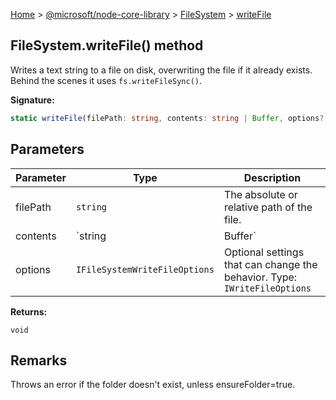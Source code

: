[Home](./index) &gt; [@microsoft/node-core-library](./node-core-library.md) &gt; [FileSystem](./node-core-library.filesystem.md) &gt; [writeFile](./node-core-library.filesystem.writefile.md)

## FileSystem.writeFile() method

Writes a text string to a file on disk, overwriting the file if it already exists. Behind the scenes it uses `fs.writeFileSync()`<!-- -->.

<b>Signature:</b>

```typescript
static writeFile(filePath: string, contents: string | Buffer, options?: IFileSystemWriteFileOptions): void;
```

## Parameters

|  Parameter | Type | Description |
|  --- | --- | --- |
|  filePath | `string` | The absolute or relative path of the file. |
|  contents | `string | Buffer` | The text that should be written to the file. |
|  options | `IFileSystemWriteFileOptions` | Optional settings that can change the behavior. Type: `IWriteFileOptions` |

<b>Returns:</b>

`void`

## Remarks

Throws an error if the folder doesn't exist, unless ensureFolder=true.


